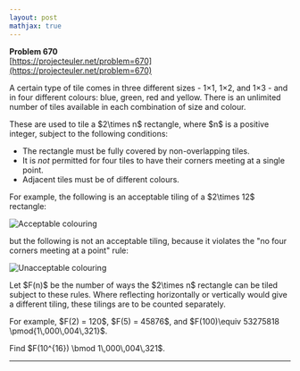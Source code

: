 ```yaml
---
layout: post
mathjax: true
---
```

**Problem 670**  
[https://projecteuler.net/problem=670](https://projecteuler.net/problem=670)

<p>A certain type of tile comes in three different sizes - 1×1, 1×2, and 1×3 - and in four different colours: blue, green, red and yellow. There is an unlimited number of tiles available in each combination of size and colour.</p>

<p>These are used to tile a $2\times n$ rectangle, where $n$ is a positive integer, subject to the following conditions:</p>
<ul>
<li>The rectangle must be fully covered by non-overlapping tiles.</li>
<li>It is <i>not</i> permitted for four tiles to have their corners meeting at a single point.</li>
<li>Adjacent tiles must be of different colours.</li>
</ul>

<p>For example, the following is an acceptable tiling of a $2\times 12$ rectangle:</p>

<div class="center">
<img src="project/images/p670_strip_acceptable.png" alt="Acceptable colouring" />
</div>

<p>but the following is not an acceptable tiling, because it violates the "no four corners meeting at a point" rule:</p>

<div class="center">
<img src="project/images/p670_strip_unacceptable.png" alt="Unacceptable colouring" />
</div>

<p>Let $F(n)$ be the number of ways the $2\times n$ rectangle can be tiled subject to these rules. Where reflecting horizontally or vertically would give a different tiling, these tilings are to be counted separately.</p>

<p>For example, $F(2) = 120$, $F(5) = 45876$, and $F(100)\equiv 53275818 \pmod{1\,000\,004\,321}$.</p>
<p>Find $F(10^{16}) \bmod 1\,000\,004\,321$.</p>


---
